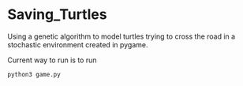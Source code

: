 # Saving_Turtles
Using a genetic algorithm to model turtles trying to cross the road in a stochastic environment created in pygame.

Current way to run is to run
```
python3 game.py
```
